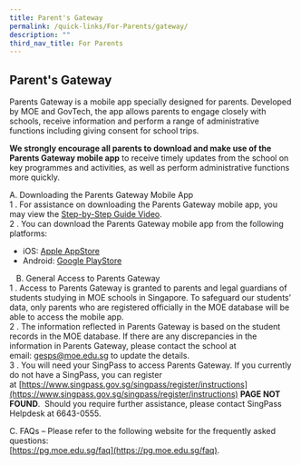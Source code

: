 ```yaml
---
title: Parent's Gateway
permalink: /quick-links/For-Parents/gateway/
description: ""
third_nav_title: For Parents
---
```

## Parent's Gateway

Parents Gateway is a mobile app specially designed for parents. Developed by MOE and GovTech, the app allows parents to engage closely with schools, receive information and perform a range of administrative functions including giving consent for school trips.  
  
**We strongly encourage all parents to download and make use of the Parents Gateway mobile app** to receive timely updates from the school on key programmes and activities, as well as perform administrative functions more quickly.

A. Downloading the Parents Gateway Mobile App<br>
1 \.  For assistance on downloading the Parents Gateway mobile app, you may view the [Step-by-Step Guide Video](https://www.youtube.com/embed/tW9jwyuovOo).<br>
2 \.  You can download the Parents Gateway mobile app from the following platforms:
*   iOS: [Apple AppStore](https://apps.apple.com/sg/app/parents-gateway/id1267198708)
*   Android: [Google PlayStore](https://play.google.com/store/apps/details?id=com.moe.pgp&hl=en_SG)

   B. General Access to Parents Gateway  <br>
1 \.  Access to Parents Gateway is granted to parents and legal guardians of students studying in MOE schools in Singapore. To safeguard our students’ data, only parents who are registered officially in the MOE database will be able to access the mobile app.<br>
2 \.  The information reflected in Parents Gateway is based on the student records in the MOE database. If there are any discrepancies in the information in Parents Gateway, please contact the school at email: [gesps@moe.edu.sg](mailto:gesps@moe.edu.sg) to update the details.<br>
3 \.  You will need your SingPass to access Parents Gateway. If you currently do not have a SingPass, you can register at [https://www.singpass.gov.sg/singpass/register/instructions](https://www.singpass.gov.sg/singpass/register/instructions) **PAGE NOT FOUND**.  Should you require further assistance, please contact SingPass Helpdesk at 6643-0555.

C. FAQs – Please refer to the following website for the frequently asked questions:  <br>
[https://pg.moe.edu.sg/faq](https://pg.moe.edu.sg/faq).